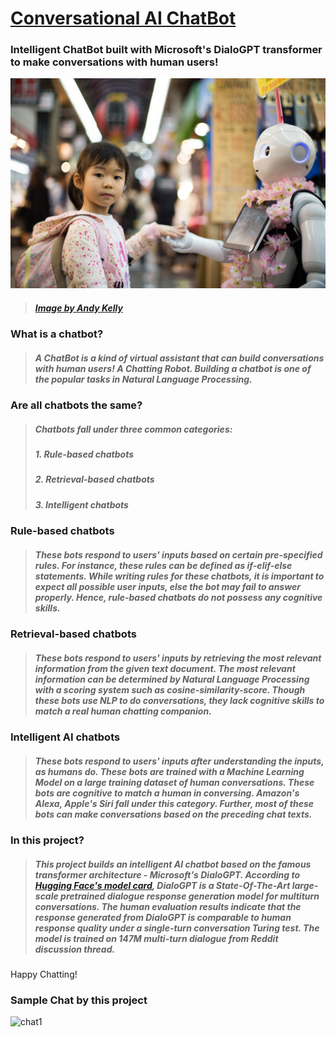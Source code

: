 # [Conversational AI ChatBot](https://www.kaggle.com/rajkumarl/conversational-ai-chatbot)

### Intelligent ChatBot built with Microsoft's DialoGPT transformer to make conversations with human users! 

![cover image](https://raw.githubusercontent.com/RajkumarGalaxy/dataset/master/Images/robo%20girl.jpg)
> ##### [Image by Andy Kelly](https://unsplash.com/@askkell) 

### What is a chatbot?

>##### A ChatBot is a kind of virtual assistant that can build conversations with human users! A *Chat*ting Ro*bot*. Building a chatbot is one of the popular tasks in Natural Language Processing.

### Are all chatbots the same?
>##### Chatbots fall under three common categories:
>##### 1. Rule-based chatbots
>##### 2. Retrieval-based chatbots
>##### 3. Intelligent chatbots

### Rule-based chatbots
>##### These bots respond to users' inputs based on certain pre-specified rules. For instance, these rules can be defined as if-elif-else statements. While writing rules for these chatbots, it is important to expect all possible user inputs, else the bot may fail to answer properly. Hence, rule-based chatbots do not possess any cognitive skills.

### Retrieval-based chatbots
>##### These bots respond to users' inputs by retrieving the most relevant information from the given text document. The most relevant information can be determined by Natural Language Processing with a scoring system such as cosine-similarity-score. Though these bots use NLP to do conversations, they lack cognitive skills to match a real human chatting companion.

### Intelligent AI chatbots
>##### These bots respond to users' inputs after understanding the inputs, as humans do. These bots are trained with a Machine Learning Model on a large training dataset of human conversations. These bots are cognitive to match a human in conversing. Amazon's Alexa, Apple's Siri fall under this category. Further, most of these bots can make conversations based on the preceding chat texts.

### In this project?
>##### This project builds an intelligent AI chatbot based on the famous transformer architecture - Microsoft's DialoGPT. According to [Hugging Face's model card](https://huggingface.co/microsoft/DialoGPT-medium), DialoGPT is a State-Of-The-Art large-scale pretrained dialogue response generation model for multiturn conversations. The human evaluation results indicate that the response generated from DialoGPT is comparable to human response quality under a single-turn conversation Turing test. The model is trained on 147M multi-turn dialogue from Reddit discussion thread.

Happy Chatting!

### Sample Chat by this project
![chat1](https://raw.githubusercontent.com/RajkumarGalaxy/Conversational-AI-ChatBot/main/chatbot_chats_1.jpg)
